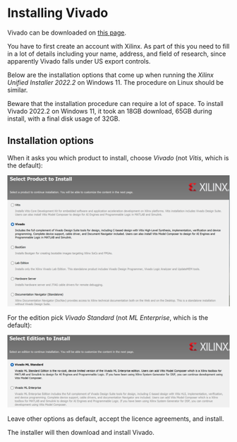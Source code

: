 # Installing Vivado

Vivado can be downloaded on [this page](https://www.xilinx.com/support/download.html).

You have to first create an account with Xilinx. As part of this you need to fill in a lot of details including your name, address, and field of research, since apparently Vivado falls under US export controls.

Below are the installation options that come up when running the *Xilinx Unified Installer 2022.2* on Windows 11. The procedure on Linux should be similar.

Beware that the installation procedure can require a lot of space. To install Vivado 2022.2 on Windows 11, it took an 18GB download, 65GB during install, with a final disk usage of 32GB.

## Installation options

When it asks you which product to install, choose *Vivado* (not *Vitis*, which is the default):

![](img_ProductsToInstall.png)

For the edition pick *Vivado Standard* (not *ML Enterprise*, which is the default):

![](img_MLEdition.png)

Leave other options as default, accept the licence agreements, and install. 

The installer will then download and install Vivado.